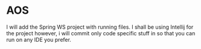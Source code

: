 # AOS

I will add the Spring WS project with running files. I shall be using Intellij for the project however, i will commit only code specific stuff in so that you can run on any IDE you prefer.
